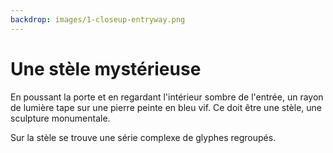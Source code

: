 ```yaml
---
backdrop: images/1-closeup-entryway.png
---
```


# Une stèle mystérieuse

En poussant la porte et en regardant l'intérieur sombre de l'entrée, un rayon de lumière tape sur une pierre peinte en bleu vif. Ce doit être une stèle, une sculpture monumentale.

Sur la stèle se trouve une série complexe de glyphes regroupés.

<Item id="8" />

<Page url="challenge1" instructions="Vous consultez votre guide, mais ce n'est absolument pas utile ici." action="Regarder de plus près" condition="8" />
